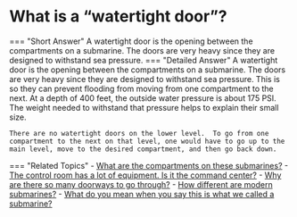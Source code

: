 # What is a “watertight door”?

=== "Short Answer"
    A watertight door is the opening between the compartments on a submarine. The doors are very heavy since they are designed to withstand sea pressure.
=== "Detailed Answer"
    A watertight door is the opening between the compartments on a submarine.  The doors are very heavy since they are designed to withstand sea pressure.  This is so they can prevent flooding from moving from one compartment to the next.  At a depth of 400 feet, the outside water pressure is about 175 PSI.  The weight needed to withstand that pressure helps to explain their small size.
    
    
    
    There are no watertight doors on the lower level.  To go from one compartment to the next on that level, one would have to go up to the main level, move to the desired compartment, and then go back down.
=== "Related Topics"
    - [What are the compartments on these submarines?](what-are-the-compartments-on-these-submarines.md)
    - [The control room has a lot of equipment.  Is it the command center?](the-control-room-has-a-lot-of-equipment-is-it-the-command-center.md)
    - [Why are there so many doorways to go through?](why-are-there-so-many-doorways-to-go-through.md)
    - [How different are modern submarines?](how-different-are-modern-submarines.md)
    - [What do you mean when you say this is what we called a submarine?](what-do-you-mean-when-you-say-this-is-what-we-called-a-submarine.md)

